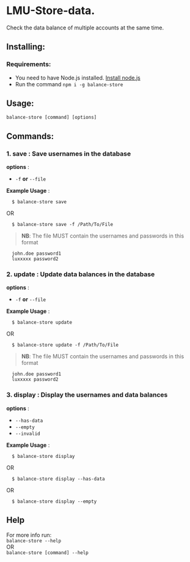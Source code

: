 # LMU-Store-data.
Check the data balance of multiple accounts at the same time.
<!--  Funny names Go here-->

## Installing:
### Requirements:
* You need to have Node.js installed. [Install node.js](https://nodejs.org/en/download/)
* Run the command `npm i -g balance-store`

## Usage:
`balance-store [command] [options]`
## Commands:
### 1. **save** : Save usernames in the database  
**options** :  
* `-f` **or** `--file` <file path>

**Example Usage** :  
```
  $ balance-store save
```
OR
```
  $ balance-store save -f /Path/To/File
```
> **NB**: The file MUST contain the usernames and passwords in this format
```
  john.doe password1
  luxxxxx password2
```

### 2. **update** : Update data balances in the database  
**options** :  
* `-f` **or** `--file` <file path>

**Example Usage** :  
```
  $ balance-store update
```
OR
```
  $ balance-store update -f /Path/To/File
```
> **NB**: The file MUST contain the usernames and passwords in this format
```
  john.doe password1
  luxxxxx password2
```
  
  
### 3. **display** : Display the usernames and data balances  
**options** :  
* `--has-data`
* `--empty`
* `--invalid`

**Example Usage** :  
```
  $ balance-store display
```
OR
```
  $ balance-store display --has-data
```
OR
```
  $ balance-store display --empty
```

## Help
For more info run:  
`balance-store --help`  
OR  
`balance-store [command] --help`
